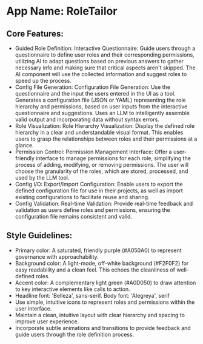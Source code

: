 # **App Name**: RoleTailor

## Core Features:

- Guided Role Definition: Interactive Questionnaire: Guide users through a questionnaire to define user roles and their corresponding permissions, utilizing AI to adapt questions based on previous answers to gather necessary info and making sure that critical aspects aren't skipped. The AI component will use the collected information and suggest roles to speed up the process.
- Config File Generation: Configuration File Generation: Use the questionnaire and the input the users entered in the UI as a tool. Generates a configuration file (JSON or YAML) representing the role hierarchy and permissions, based on user inputs from the interactive questionnaire and suggestions. Uses an LLM to intelligently assemble valid output and incorporating data without syntax errors.
- Role Visualization: Role Hierarchy Visualization: Display the defined role hierarchy in a clear and understandable visual format. This enables users to grasp the relationships between roles and their permissions at a glance.
- Permission Control: Permission Management Interface: Offer a user-friendly interface to manage permissions for each role, simplifying the process of adding, modifying, or removing permissions. The user will choose the granularity of the roles, which are stored, processed, and used by the LLM tool.
- Config I/O: Export/Import Configuration: Enable users to export the defined configuration file for use in their projects, as well as import existing configurations to facilitate reuse and sharing.
- Config Validation: Real-time Validation: Provide real-time feedback and validation as users define roles and permissions, ensuring the configuration file remains consistent and valid.

## Style Guidelines:

- Primary color: A saturated, friendly purple (#A050A0) to represent governance with approachability.
- Background color: A light-mode, off-white background (#F2F0F2) for easy readability and a clean feel.  This echoes the cleanliness of well-defined roles.
- Accent color: A complementary light green (#A0D050) to draw attention to key interactive elements like calls to action.
- Headline font: 'Belleza', sans-serif. Body font: 'Alegreya', serif
- Use simple, intuitive icons to represent roles and permissions within the user interface.
- Maintain a clean, intuitive layout with clear hierarchy and spacing to improve user experience.
- Incorporate subtle animations and transitions to provide feedback and guide users through the role definition process.